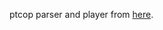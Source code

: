 ptcop parser and player from [here](http://pxtone.org/wp-content/uploads/2016/08/pxtone-source-code-170212a.zip).
